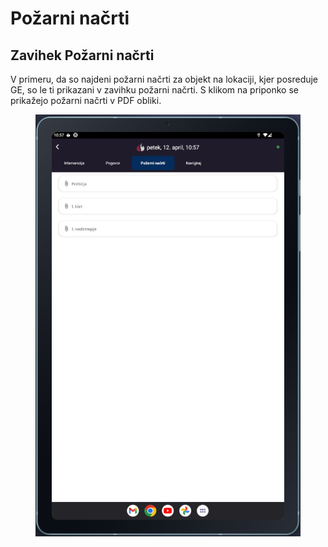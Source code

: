 # Požarni načrti



## Zavihek Požarni načrti

V primeru, da so najdeni požarni načrti za objekt na lokaciji, kjer posreduje GE, so le ti prikazani v zavihku požarni načrti. S klikom na priponko se prikažejo požarni načrti v PDF obliki.

<figure><img src="../../.gitbook/assets/image (180).png" alt=""><figcaption></figcaption></figure>

